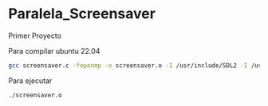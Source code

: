 # Paralela_Screensaver
Primer Proyecto


Para compilar ubuntu 22.04

```bash
gcc screensaver.c -fopenmp -o screensaver.o -I /usr/include/SDL2 -I /usr/include/SDL -lSDL2 -lm -lSDL2_gfx
```

Para ejecutar 

```bash
./screensaver.o
```

